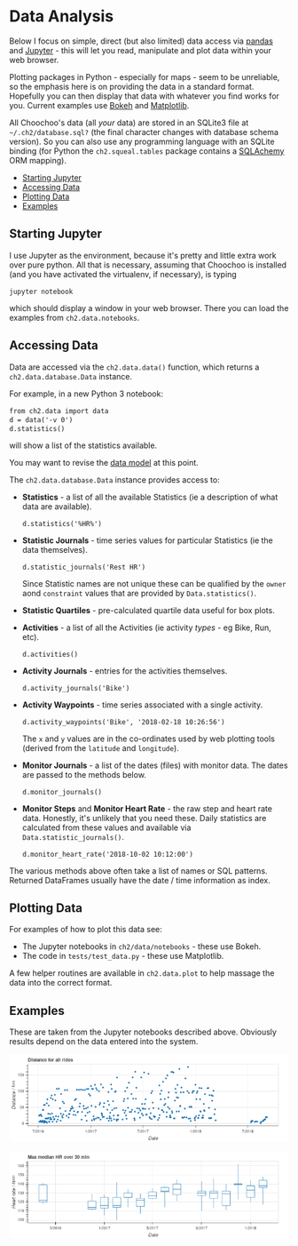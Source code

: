 
# Data Analysis

Below I focus on simple, direct (but also limited) data access via
[pandas](https://pandas.pydata.org/) and
[Jupyter](http://jupyter.org/) - this will let you read, manipulate
and plot data within your web browser.

Plotting packages in Python - especially for maps - seem to be
unreliable, so the emphasis here is on providing the data in a
standard format.  Hopefully you can then display that data with
whatever you find works for you.  Current examples use
[Bokeh](https://bokeh.pydata.org/) and
[Matplotlib](https://matplotlib.org/).

All Choochoo's data (all *your* data) are stored in an SQLite3 file at
`~/.ch2/database.sql?` (the final character changes with database
schema version).  So you can also use any programming language with an
SQLite binding (for Python the `ch2.squeal.tables` package contains a
[SQLAchemy](https://www.sqlalchemy.org/) ORM mapping).

* [Starting Jupyter](starting-jupyter)
* [Accessing Data](accessing-data)
* [Plotting Data](plotting-data)
* [Examples](examples)

## Starting Jupyter

I use Jupyter as the environment, because it's pretty and little extra
work over pure python.  All that is necessary, assuming that Choochoo
is installed (and you have activated the virtualenv, if necessary), is
typing

    jupyter notebook
    
which should display a window in your web browser.  There you can load the
examples from `ch2.data.notebooks`.

## Accessing Data

Data are accessed via the `ch2.data.data()` function, which returns a
`ch2.data.database.Data` instance.

For example, in a new Python 3 notebook:

    from ch2.data import data
    d = data('-v 0')
    d.statistics()

will show a list of the statistics available.

You may want to revise the [data model](data-model) at this point.

The `ch2.data.database.Data` instance provides access to:

* **Statistics** - a list of all the available Statistics (ie a
  description of what data are available).

      d.statistics('%HR%')

* **Statistic Journals** - time series values for particular
  Statistics (ie the data themselves).

      d.statistic_journals('Rest HR')

  Since Statistic names are not unique these can be qualified by the
  `owner` aond `constraint` values that are provided by
  `Data.statistics()`.

* **Statistic Quartiles** - pre-calculated quartile data useful for
  box plots.

* **Activities** - a list of all the Activities (ie activity *types* -
  eg Bike, Run, etc).

      d.activities()

* **Activity Journals** - entries for the activities themselves.

      d.activity_journals('Bike')

* **Activity Waypoints** - time series associated with a single
  activity.

      d.activity_waypoints('Bike', '2018-02-18 10:26:56')

  The `x` and `y` values are in the co-ordinates used by web plotting
  tools (derived from the `latitude` and `longitude`).

* **Monitor Journals** - a list of the dates (files) with monitor data.
  The dates are passed to the methods below.

      d.monitor_journals()

* **Monitor Steps** and **Monitor Heart Rate** - the raw step and heart rate
  data. Honestly, it's unlikely that you need these.  Daily statistics are
  calculated from these values and available via `Data.statistic_journals()`.

      d.monitor_heart_rate('2018-10-02 10:12:00')

The various methods above often take a list of names or SQL patterns.
Returned DataFrames usually have the date / time information as index.

## Plotting Data

For examples of how to plot this data see:

* The Jupyter notebooks in `ch2/data/notebooks` - these use Bokeh.
* The code in `tests/test_data.py` - these use Matplotlib.

A few helper routines are available in `ch2.data.plot` to help massage the
data into the correct format.

## Examples

These are taken from the Jupyter notebooks described above.  Obviously results
depend on the data entered into the system.

![](distance.png)

![](summary.png)
